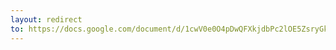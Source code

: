 ```yaml
---
layout: redirect
to: https://docs.google.com/document/d/1cwV0e0O4pDwQFXkjdbPc2lOE5ZsryGkyPELmXPr9joU/edit?usp=sharing
---
```


